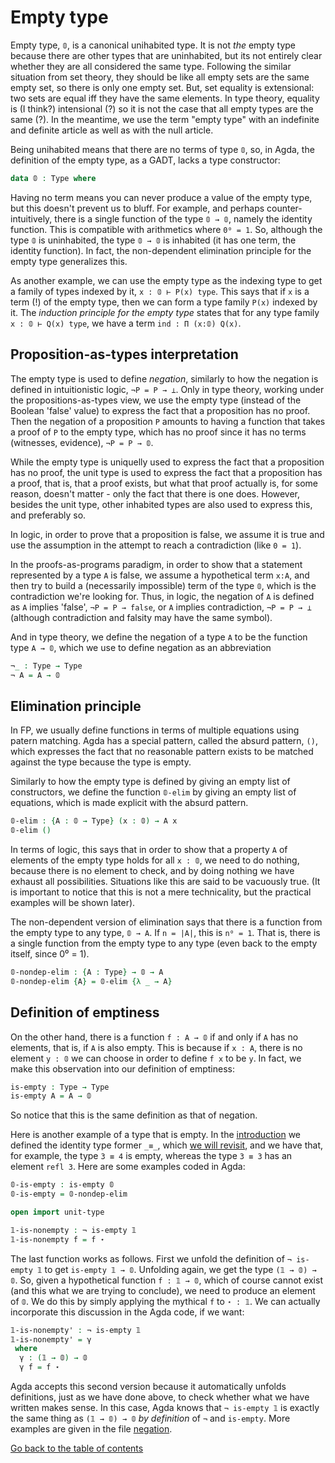 # Empty type

Empty type, `𝟘`, is a canonical unihabited type. It is not *the* empty type because there are other types that are uninhabited, but its not entirely clear whether they are all considered the same type. Following the similar situation from set theory, they should be like all empty sets are the same empty set, so there is only one empty set. But, set equality is extensional: two sets are equal iff they have the same elements. In type theory, equality is (I think?) intensional (?) so it is not the case that all empty types are the same (?). In the meantime, we use the term "empty type" with an indefinite and definite article as well as with the null article.

Being unihabited means that there are no terms of type `𝟘`, so, in Agda, the definition of the empty type, as a GADT, lacks a type constructor:

```agda hs
data 𝟘 : Type where
```

Having no term means you can never produce a value of the empty type, but this doesn't prevent us to bluff. For example, and perhaps counter-intuitively, there is a single function of the type `𝟘 → 𝟘`, namely the identity function. This is compatible with arithmetics where `0⁰ = 1`. So, although the type `𝟘` is uninhabited, the type `𝟘 → 𝟘` is inhabited (it has one term, the identity function). In fact, the non-dependent elimination principle for the empty type generalizes this.

As another example, we can use the empty type as the indexing type to get a family of types indexed by it, `x : 𝟘 ⊢ P(x) type`. This says that if `x` is a term (!) of the empty type, then we can form a type family `P(x)` indexed by it. The *induction principle for the empty type* states that for any type family `x : 𝟘 ⊢ Q(x) type`, we have a term `ind : Π (x:𝟘) Q(x)`.


## Proposition-as-types interpretation

The empty type is used to define *negation*, similarly to how the negation is defined in intuitionistic logic, `¬P = P → ⊥`. Only in type theory, working under the propositions-as-types view, we use the empty type (instead of the Boolean 'false' value) to express the fact that a proposition has no proof. Then the negation of a proposition `P` amounts to having a function that takes a proof of `P` to the empty type, which has no proof since it has no terms (witnesses, evidence), `¬P = P → 𝟘`.

While the empty type is uniquelly used to express the fact that a proposition has no proof, the unit type is used to express the fact that a proposition has a proof, that is, that a proof exists, but what that proof actually is, for some reason, doesn't matter - only the fact that there is one does. However, besides the unit type, other inhabited types are also used to express this, and preferably so.

In logic, in order to prove that a proposition is false, we assume it is true and use the assumption in the attempt to reach a contradiction (like `0 = 1`).

In the proofs-as-programs paradigm, in order to show that a statement represented by a type `A` is false, we assume a hypothetical term `x:A`, and then try to build a (necessarily impossible) term of the type `𝟘`, which is the contradiction we're looking for. Thus, in logic, the negation of `A` is defined as `A` implies 'false', `¬P = P → false`, or `A` implies contradiction, `¬P = P → ⊥` (although contradiction and falsity may have the same symbol).

And in type theory, we define the negation of a type `A` to be the function type `A → 𝟘`, which we use to define negation as an abbreviation

```agda hs
¬_ : Type → Type
¬ A = A → 𝟘
```

## Elimination principle

In FP, we usually define functions in terms of multiple equations using patern matching. Agda has a special pattern, called the absurd pattern, `()`, which expresses the fact that no reasonable pattern exists to be matched against the type because the type is empty.

Similarly to how the empty type is defined by giving an empty list of constructors, we define the function `𝟘-elim` by giving an empty list of equations, which is made explicit with the absurd pattern.

```agda hs
𝟘-elim : {A : 𝟘 → Type} (x : 𝟘) → A x
𝟘-elim ()
```

In terms of logic, this says that in order to show that a property `A` of elements of the empty type holds for all `x : 𝟘`, we need to do nothing, because there is no element to check, and by doing nothing we have exhaust all possibilities. Situations like this are said to be vacuously true. (It is important to notice that this is not a mere technicality, but the practical examples will be shown later).

The non-dependent version of elimination says that there is a function from the empty type to any type, `𝟘 → A`. If `n = |A|`, this is `n⁰ = 1`. That is, there is a single function from the empty type to any type (even back to the empty itself, since 0⁰ = 1).

```agda hs
𝟘-nondep-elim : {A : Type} → 𝟘 → A
𝟘-nondep-elim {A} = 𝟘-elim {λ _ → A}
```


## Definition of emptiness

On the other hand, there is a function `f : A → 𝟘` if and only if `A`
has no elements, that is, if `A` is also empty. This is because if
`x : A`, there is no element `y : 𝟘` we can choose
in order to define `f x` to be `y`. In fact, we make this observation into our
definition of emptiness:
```agda
is-empty : Type → Type
is-empty A = A → 𝟘
```
So notice that this is the same definition as that of negation.

Here is another example of a type that is empty. In the [introduction](introduction.lagda.md) we defined the identity type former `_≡_`, which [we will revisit](identity-type.lagda.md), and we have that, for example, the type `3 ≡ 4` is empty, whereas the type `3 ≡ 3` has an element `refl 3`. Here are some examples coded in Agda:
```agda
𝟘-is-empty : is-empty 𝟘
𝟘-is-empty = 𝟘-nondep-elim

open import unit-type

𝟙-is-nonempty : ¬ is-empty 𝟙
𝟙-is-nonempty f = f ⋆
```

The last function works as follows. First we unfold the definition of `¬ is-empty 𝟙` to get `is-empty 𝟙 → 𝟘`. Unfolding again, we get the type `(𝟙 → 𝟘) → 𝟘`. So, given a hypothetical function `f : 𝟙 → 𝟘`, which of course cannot exist (and this what we are trying to conclude), we need to produce an element of `𝟘`. We do this by simply applying the mythical `f` to `⋆ : 𝟙`. We can actually incorporate this discussion in the Agda code, if we want:
```agda
𝟙-is-nonempty' : ¬ is-empty 𝟙
𝟙-is-nonempty' = γ
 where
  γ : (𝟙 → 𝟘) → 𝟘
  γ f = f ⋆
```
Agda accepts this second version because it automatically unfolds definitions, just as we have done above, to check whether what we have written makes sense. In this case, Agda knows that `¬ is-empty 𝟙` is exactly the same thing as `(𝟙 → 𝟘) → 𝟘` *by definition* of `¬` and `is-empty`. More examples are given in the file [negation](negation.lagda.md).

[Go back to the table of contents](https://martinescardo.github.io/HoTTEST-Summer-School/)
